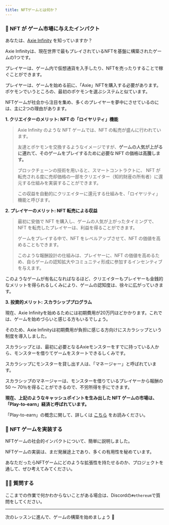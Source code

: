 ```yaml
---
title: NFTゲームとは何か？
---
```

### 👾 NFT が ゲーム市場に与えたインパクト

あなたは、[Axie Infinity](https://axieinfinity.com/) を知っていますか？

Axie Infinityは、現在世界で最もプレイされているNFTを基盤に構築されたゲームの1つです。

プレイヤーは、ゲーム内で仮想通貨を入手したり、NFTを売ったりすることで稼ぐことができます。

プレイヤーは、ゲームを始める前に、「Axie」NFTを購入する必要があります。ポケモンでいうところの、最初のポケモンを選ぶシステムと似ています。

NFTゲームが社会から注目を集め、多くのプレイヤーを夢中にさせているのには、主に2つの理由があります。

**1\. クリエイターのメリット: NFT の「ロイヤリティ」機能**

> Axie Infinity のような NFT ゲームでは、NFT の転売が盛んに行われています。
>
> 友達とポケモンを交換するようなイメージですが、**ゲームの人気が上がるに連れて、そのゲームをプレイするために必要な NFT の価格は高騰します。**
>
> ブロックチェーンの技術を用いると、スマートコントラクトに、 NFT が転売される度に売却価格の一部をクリエイター（知的財産の所有者）に還元する仕組みを実装することができます。
>
> この収益を自動的にクリエイターに還元する仕組みを、「ロイヤリティ」機能と呼びます。

**2\. プレイヤーのメリット: NFT 転売による収益**

> 最初に安価で NFT を購入し、ゲームの人気が上がったタイミングで、NFT を転売したプレイヤーは、利益を得ることができます。
>
> ゲームをプレイする中で、NFT をレベルアップさせて、NFT の価値を高めることもできます。
>
> このような報酬設計の仕組みは、プレイヤーに、NFT の価値を高めるため、自らゲームの認知拡大やコミュニティ形成に参加するインセンティブを与えます。

このようなゲームが有名になればなるほど、クリエイターもプレイヤーも金銭的なメリットを得られるしくみにより、ゲームの認知度は、徐々に広がっていきます。

**3\. 投資的メリット: スカラシッププログラム**

現在、Axie Infinityを始めるためには初期費用が20万円ほどかかります。これでは、ゲームを始めづらいと感じる方もいるでしょう。

そのため、Axie Infinityは初期費用が負担に感じる方向けにスカラシップという制度を導入しました。

スカラシップとは、最初に必要となるAxieモンスターをすでに持っている人から、モンスターを借りてゲームをスタートできるしくみです。

スカラシップにモンスターを貸し出す人は、「マネージャー」と呼ばれています。

スカラシップのマネージャーは、モンスターを借りているプレイヤーから報酬の50 ～ 70％を得ることができるので、不労所得を手にできます。

**現在、上記のようなキャッシュポイントを生み出した NFT ゲームの市場は、「Play-to-earn」経済と呼ばれています。**

「Play-to-earn」の概念に関して、詳しくは [こちら](https://hedge.guide/feature/what-is-play-to-earn-bc202109.html#02) をお読みください。

### 💪 NFT ゲームを実装する

NFTゲームの社会的インパクトについて、簡単に説明しました。

NFTゲームの実装は、まだ発展途上であり、多くの有用性を秘めています。

あなただったらNFTゲームにどのような拡張性を持たせるのか、プロジェクトを通して、ぜひ考えてみてください。

### 🙋‍♂️ 質問する

ここまでの作業で何かわからないことがある場合は、Discordの`#ethereum`で質問をしてください。

---

次のレッスンに進んで、ゲームの構築を始めましょう 🎉

